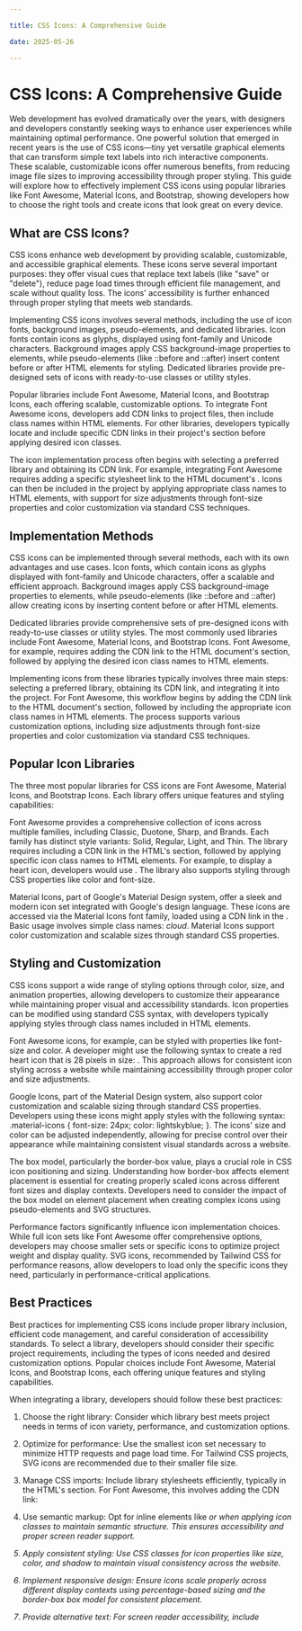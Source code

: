 ```yaml
---

title: CSS Icons: A Comprehensive Guide

date: 2025-05-26

---
```



# CSS Icons: A Comprehensive Guide

Web development has evolved dramatically over the years, with designers and developers constantly seeking ways to enhance user experiences while maintaining optimal performance. One powerful solution that emerged in recent years is the use of CSS icons—tiny yet versatile graphical elements that can transform simple text labels into rich interactive components. These scalable, customizable icons offer numerous benefits, from reducing image file sizes to improving accessibility through proper styling. This guide will explore how to effectively implement CSS icons using popular libraries like Font Awesome, Material Icons, and Bootstrap, showing developers how to choose the right tools and create icons that look great on every device.


## What are CSS Icons?

CSS icons enhance web development by providing scalable, customizable, and accessible graphical elements. These icons serve several important purposes: they offer visual cues that replace text labels (like "save" or "delete"), reduce page load times through efficient file management, and scale without quality loss. The icons' accessibility is further enhanced through proper styling that meets web standards.

Implementing CSS icons involves several methods, including the use of icon fonts, background images, pseudo-elements, and dedicated libraries. Icon fonts contain icons as glyphs, displayed using font-family and Unicode characters. Background images apply CSS background-image properties to elements, while pseudo-elements (like ::before and ::after) insert content before or after HTML elements for styling. Dedicated libraries provide pre-designed sets of icons with ready-to-use classes or utility styles.

Popular libraries include Font Awesome, Material Icons, and Bootstrap Icons, each offering scalable, customizable options. To integrate Font Awesome icons, developers add CDN links to project files, then include class names within HTML elements. For other libraries, developers typically locate and include specific CDN links in their project's <head> section before applying desired icon classes.

The icon implementation process often begins with selecting a preferred library and obtaining its CDN link. For example, integrating Font Awesome requires adding a specific stylesheet link to the HTML document's <head>. Icons can then be included in the project by applying appropriate class names to HTML elements, with support for size adjustments through font-size properties and color customization via standard CSS techniques.


## Implementation Methods

CSS icons can be implemented through several methods, each with its own advantages and use cases. Icon fonts, which contain icons as glyphs displayed with font-family and Unicode characters, offer a scalable and efficient approach. Background images apply CSS background-image properties to elements, while pseudo-elements (like ::before and ::after) allow creating icons by inserting content before or after HTML elements.

Dedicated libraries provide comprehensive sets of pre-designed icons with ready-to-use classes or utility styles. The most commonly used libraries include Font Awesome, Material Icons, and Bootstrap Icons. Font Awesome, for example, requires adding the CDN link to the HTML document's <head> section, followed by applying the desired icon class names to HTML elements.

Implementing icons from these libraries typically involves three main steps: selecting a preferred library, obtaining its CDN link, and integrating it into the project. For Font Awesome, this workflow begins by adding the CDN link to the HTML document's <head> section, followed by including the appropriate icon class names in HTML elements. The process supports various customization options, including size adjustments through font-size properties and color customization via standard CSS techniques.


## Popular Icon Libraries

The three most popular libraries for CSS icons are Font Awesome, Material Icons, and Bootstrap Icons. Each library offers unique features and styling capabilities:

Font Awesome provides a comprehensive collection of icons across multiple families, including Classic, Duotone, Sharp, and Brands. Each family has distinct style variants: Solid, Regular, Light, and Thin. The library requires including a CDN link in the HTML's <head> section, followed by applying specific icon class names to HTML elements. For example, to display a heart icon, developers would use <i class="fas fa-heart"></i>. The library also supports styling through CSS properties like color and font-size.

Material Icons, part of Google's Material Design system, offer a sleek and modern icon set integrated with Google's design language. These icons are accessed via the Material Icons font family, loaded using a CDN link in the <head>. Basic usage involves simple class names: <i class="material-icons">cloud</i>. Material Icons support color customization and scalable sizes through standard CSS properties.


## Styling and Customization

CSS icons support a wide range of styling options through color, size, and animation properties, allowing developers to customize their appearance while maintaining proper visual and accessibility standards. Icon properties can be modified using standard CSS syntax, with developers typically applying styles through class names included in HTML elements.

Font Awesome icons, for example, can be styled with properties like font-size and color. A developer might use the following syntax to create a red heart icon that is 28 pixels in size: <i class="fa fa-heart" style="font-size:28px;color:red;"></i>. This approach allows for consistent icon styling across a website while maintaining accessibility through proper color and size adjustments.

Google Icons, part of the Material Design system, also support color customization and scalable sizing through standard CSS properties. Developers using these icons might apply styles with the following syntax: .material-icons { font-size: 24px; color: lightskyblue; }. The icons' size and color can be adjusted independently, allowing for precise control over their appearance while maintaining consistent visual standards across a website.

The box model, particularly the border-box value, plays a crucial role in CSS icon positioning and sizing. Understanding how border-box affects element placement is essential for creating properly scaled icons across different font sizes and display contexts. Developers need to consider the impact of the box model on element placement when creating complex icons using pseudo-elements and SVG structures.

Performance factors significantly influence icon implementation choices. While full icon sets like Font Awesome offer comprehensive options, developers may choose smaller sets or specific icons to optimize project weight and display quality. SVG icons, recommended by Tailwind CSS for performance reasons, allow developers to load only the specific icons they need, particularly in performance-critical applications.


## Best Practices

Best practices for implementing CSS icons include proper library inclusion, efficient code management, and careful consideration of accessibility standards. To select a library, developers should consider their specific project requirements, including the types of icons needed and desired customization options. Popular choices include Font Awesome, Material Icons, and Bootstrap Icons, each offering unique features and styling capabilities.

When integrating a library, developers should follow these best practices:

1. Choose the right library: Consider which library best meets project needs in terms of icon variety, performance, and customization options.

2. Optimize for performance: Use the smallest icon set necessary to minimize HTTP requests and page load time. For Tailwind CSS projects, SVG icons are recommended due to their smaller file size.

3. Manage CSS imports: Include library stylesheets efficiently, typically in the HTML's <head> section. For Font Awesome, this involves adding the CDN link: <link rel="stylesheet" href="https://cdnjs.cloudflare.com/ajax/libs/font-awesome/6.0.0-beta3/css/all.min.css">

4. Use semantic markup: Opt for inline elements like <i> or <span> when applying icon classes to maintain semantic structure. This ensures accessibility and proper screen reader support.

5. Apply consistent styling: Use CSS classes for icon properties like size, color, and shadow to maintain visual consistency across the website.

6. Implement responsive design: Ensure icons scale properly across different display contexts using percentage-based sizing and the border-box box model for consistent placement.

7. Provide alternative text: For screen reader accessibility, include <title> elements within <i> tags or use aria-label attributes to describe each icon's function.

